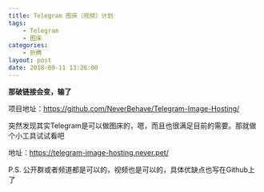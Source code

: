 ```yaml
---
title: Telegram 图床（视频）计划
tags: 
    - Telegram
    - 图床
categories:
    - 折腾
layout: post
date: 2018-09-11 13:28:00
---
```


**那破链接会变，输了**

项目地址：https://github.com/NeverBehave/Telegram-Image-Hosting/

突然发现其实Telegram是可以做图床的，嗯，而且也很满足目前的需要。那就做个小工具试试看吧

地址：https://telegram-image-hosting.never.pet/

P.S. 公开群或者频道都是可以的，视频也是可以的，具体优缺点也写在Github上了

